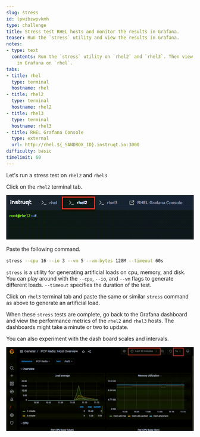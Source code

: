 ```yaml
---
slug: stress
id: lpwibzwpvkmh
type: challenge
title: Stress test RHEL hosts and monitor the results in Grafana.
teaser: Run the `stress` utility and view the results in Grafana.
notes:
- type: text
  contents: Run the `stress` utility on `rhel2` and `rhel3`. Then view the results
    in Grafana on `rhel`.
tabs:
- title: rhel
  type: terminal
  hostname: rhel
- title: rhel2
  type: terminal
  hostname: rhel2
- title: rhel3
  type: terminal
  hostname: rhel3
- title: RHEL Grafana Console
  type: external
  url: http://rhel.${_SANDBOX_ID}.instruqt.io:3000
difficulty: basic
timelimit: 60
---
```


Let's run a stress test on `rhel2` and `rhel3`

Click on the `rhel2` terminal tab.

![rhel2](../assets/rhel2tab.png)

Paste the following command.

```bash
stress --cpu 16 --io 3 --vm 5 --vm-bytes 128M --timeout 60s
```

`stress` is a utility for generating artificial loads on cpu, memory, and disk. You can play around with the `--cpu`, `--io`, and `--vm` flags to generate different loads. `--timeout` specifies the duration of the test.

Click on `rhel3` terminal tab and paste the same or similar `stress` command as above to generate an artificial load.

When these `stress` tests are complete, go back to the Grafana dashboard and view the performance metrics of the `rhel2` and `rhel3` hosts. The dashboards might take a minute or two to update.

You can also experiment with the dash board scales and intervals.

![dash](../assets/scales.png)
